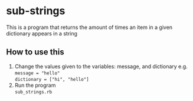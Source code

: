 # sub-strings
This is a program that returns the amount of times an item in a given dictionary appears in a string

## How to use this
1. Change the values given to the variables: message, and dictionary e.g.\
    ```message = "hello"```\
    ```dictionary = ["hi", "hello"]```
2. Run the program\
    ```sub_strings.rb```